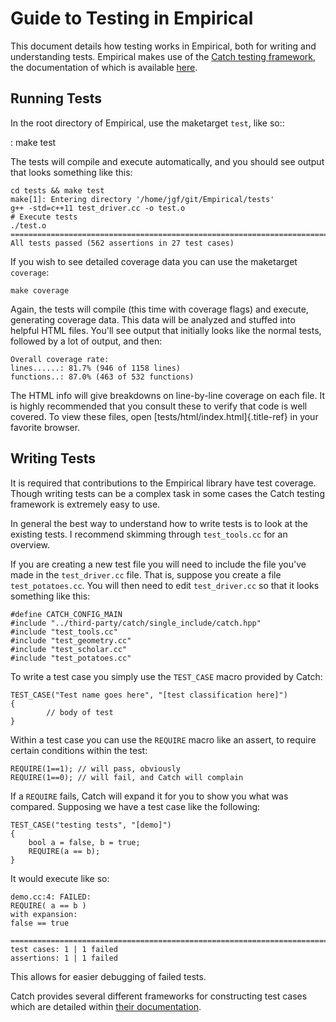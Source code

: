 Guide to Testing in Empirical
=============================

This document details how testing works in Empirical, both for writing
and understanding tests. Empirical makes use of the [Catch testing
framework](https://github.com/philsquared/Catch), the documentation of
which is available
[here](https://github.com/philsquared/Catch/blob/master/docs/Readme.md).

Running Tests
-------------

In the root directory of Empirical, use the maketarget `test`, like so::

:   make test

The tests will compile and execute automatically, and you should see
output that looks something like this:

    cd tests && make test
    make[1]: Entering directory '/home/jgf/git/Empirical/tests'
    g++ -std=c++11 test_driver.cc -o test.o
    # Execute tests
    ./test.o
    ===============================================================================
    All tests passed (562 assertions in 27 test cases)

If you wish to see detailed coverage data you can use the maketarget
`coverage`:

    make coverage

Again, the tests will compile (this time with coverage flags) and
execute, generating coverage data. This data will be analyzed and
stuffed into helpful HTML files. You\'ll see output that initially looks
like the normal tests, followed by a lot of output, and then:

    Overall coverage rate:
    lines......: 81.7% (946 of 1158 lines)
    functions..: 87.0% (463 of 532 functions)

The HTML info will give breakdowns on line-by-line coverage on each
file. It is highly recommended that you consult these to verify that
code is well covered. To view these files, open
[tests/html/index.html]{.title-ref} in your favorite browser.

Writing Tests
-------------

It is required that contributions to the Empirical library have test
coverage. Though writing tests can be a complex task in some cases the
Catch testing framework is extremely easy to use.

In general the best way to understand how to write tests is to look at
the existing tests. I recommend skimming through `test_tools.cc` for an
overview.

If you are creating a new test file you will need to include the file
you\'ve made in the `test_driver.cc` file. That is, suppose you create a
file `test_potatoes.cc`. You will then need to edit `test_driver.cc` so
that it looks something like this:

    #define CATCH_CONFIG_MAIN
    #include "../third-party/catch/single_include/catch.hpp"
    #include "test_tools.cc"
    #include "test_geometry.cc"
    #include "test_scholar.cc"
    #include "test_potatoes.cc"

To write a test case you simply use the `TEST_CASE` macro provided by
Catch:

    TEST_CASE("Test name goes here", "[test classification here]")
    {
            // body of test
    }

Within a test case you can use the `REQUIRE` macro like an assert, to
require certain conditions within the test:

    REQUIRE(1==1); // will pass, obviously
    REQUIRE(1==0); // will fail, and Catch will complain

If a `REQUIRE` fails, Catch will expand it for you to show you what was
compared. Supposing we have a test case like the following:

    TEST_CASE("testing tests", "[demo]")
    {
        bool a = false, b = true;
        REQUIRE(a == b);
    }

It would execute like so:

    demo.cc:4: FAILED:
    REQUIRE( a == b )
    with expansion:
    false == true

    ===============================================================================
    test cases: 1 | 1 failed
    assertions: 1 | 1 failed

This allows for easier debugging of failed tests.

Catch provides several different frameworks for constructing test cases
which are detailed within [their
documentation](https://github.com/philsquared/Catch/blob/master/docs/tutorial.md).
